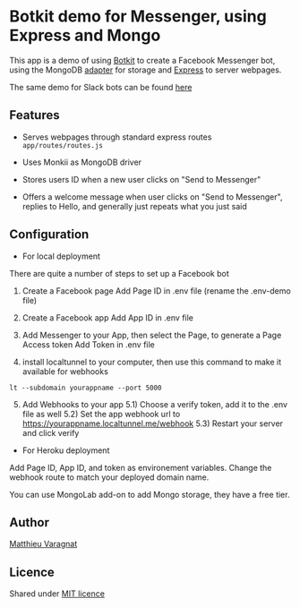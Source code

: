 # Botkit demo for Messenger, using Express and Mongo

This app is a demo of using [Botkit](https://github.com/howdyai/botkit) to create a Facebook Messenger bot, using the MongoDB [adapter](https://github.com/howdyai/botkit-storage-mongo) for storage and [Express](http://expressjs.com) to server webpages.

The same demo for Slack bots can be found [here](https://github.com/mvaragnat/botkit-express-demo)

## Features

* Serves webpages through standard express routes
``` app/routes/routes.js ```

* Uses Monkii as MongoDB driver

* Stores users ID when a new user clicks on "Send to Messenger"

* Offers a welcome message when user clicks on "Send to Messenger", replies to Hello, and generally just repeats what you just said

## Configuration

* For local deployment

There are quite a number of steps to set up a Facebook bot

1) Create a Facebook page
Add Page ID in .env file (rename the .env-demo file)

2) Create a Facebook app
Add App ID in .env file

3) Add Messenger to your App, then select the Page, to generate a Page Access token
Add Token in .env file

4) install localtunnel to your computer, then use this command to make it available for webhooks
```
lt --subdomain yourappname --port 5000
```

5) Add Webhooks to your app
5.1) Choose a verify token, add it to the .env file as well
5.2) Set the app webhook url to https://yourappname.localtunnel.me/webhook
5.3) Restart your server and click verify

* For Heroku deployment

Add Page ID, App ID, and token as environement variables.
Change the webhook route to match your deployed domain name.

You can use MongoLab add-on to add Mongo storage, they have a free tier.

## Author
[Matthieu Varagnat](https://twitter.com/MVaragnat)

## Licence
Shared under [MIT licence](http://choosealicense.com/licenses/mit/)
